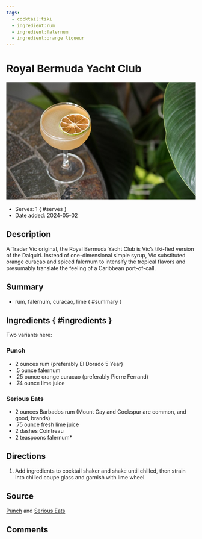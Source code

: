 ```yaml
---
tags:
  - cocktail:tiki
  - ingredient:rum
  - ingredient:falernum
  - ingredient:orange liqueur
---
```

<!-- Tags can have colon, but no space around it -->

# Royal Bermuda Yacht Club

![Recipe picture](../images/Article-Royal-Bermuda-Yacht-Club-Easy-Tiki-Cocktail-Recipe-1000x617.jpg)

<!-- Serves has to be a single number, no dashes, but text is allowed after the
number (e.g., 24 cookies) -->
- Serves: 1
{ #serves }
- Date added: 2024-05-02

## Description

A Trader Vic original, the Royal Bermuda Yacht Club is Vic’s tiki-fied version of the Daiquiri. Instead of one-dimensional simple syrup, Vic substituted orange curaçao and spiced falernum to intensify the tropical flavors and presumably translate the feeling of a Caribbean port-of-call.

## Summary 

<!-- put a brief summary of ingredients and ratios here, which will get summarized on index, e.g., for martini, 2:1 gin:vermouth -->

- rum, falernum, curacao, lime
{ #summary }

## Ingredients { #ingredients }

Two variants here:

<!-- Decimals are allowed, fractions are not. For ranges, use only a single dash
and no spaces between the numbers. -->
### Punch 
- 2 ounces rum (preferably El Dorado 5 Year)
- .5 ounce falernum
- .25 ounce orange curacao (preferably Pierre Ferrand)
- .74 ounce lime juice 

### Serious Eats
- 2 ounces Barbados rum (Mount Gay and Cockspur are common, and good, brands)
- .75 ounce fresh lime juice
- 2 dashes Cointreau
- 2 teaspoons falernum*

## Directions

<!-- If you have a direction that refers to a number of some ingredient, wrap
the number in asterisks and add `{.ingredient-num}` afterwards. For example,
write `Add 2 Tbsp oil to pan` as `Add *2*{.ingredient-num} to pan`. This allows
us to properly change the number when changing the serves value. -->

1. Add ingredients to cocktail shaker and shake until chilled, then strain into chilled coupe glass and garnish with lime wheel

## Source

[Punch](https://punchdrink.com/recipes/royal-bermuda-yacht-club/) and [Serious Eats](https://www.seriouseats.com/royal-bermuda-yacht-club-coc)

## Comments
